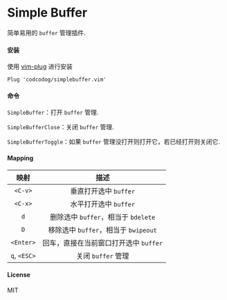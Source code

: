 Simple Buffer
=============

简单易用的 `buffer` 管理插件.

#### 安装
使用 [vim-plug](https://github.com/junegunn/vim-plug) 进行安装
```
Plug 'codcodog/simplebuffer.vim'
```

#### 命令
`SimpleBuffer`：打开 `buffer` 管理.

`SimpleBufferClose`：关闭 `buffer` 管理.

`SimpleBufferToggle`：如果 `buffer` 管理没打开则打开它，若已经打开则关闭它.

#### Mapping
| 映射 | 描述 |
|:----:|:----:|
|``<C-v>``|垂直打开选中 `buffer`|
|``<C-x>``|水平打开选中 `buffer`|
|`d`|删除选中 `buffer`，相当于 `bdelete`|
|`D`|移除选中 `buffer`，相当于 `bwipeout`|
|`<Enter>`|回车，直接在当前窗口打开选中 `buffer`|
|`q`, ``<ESC>``|关闭 `buffer` 管理|

#### License
MIT
